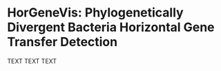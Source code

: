 # HorGeneVis: Phylogenetically Divergent Bacteria Horizontal Gene Transfer Detection

TEXT TEXT TEXT
